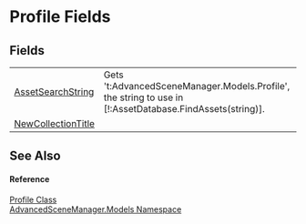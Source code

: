 # Profile Fields




## Fields
<table>
<tr>
<td><a href="F_AdvancedSceneManager_Models_Profile_AssetSearchString.md">AssetSearchString</a></td>
<td>Gets 't:AdvancedSceneManager.Models.Profile', the string to use in [!:AssetDatabase.FindAssets(string)].</td></tr>
<tr>
<td><a href="F_AdvancedSceneManager_Models_Profile_NewCollectionTitle.md">NewCollectionTitle</a></td>
<td> </td></tr>
</table>

## See Also


#### Reference
<a href="T_AdvancedSceneManager_Models_Profile.md">Profile Class</a>  
<a href="N_AdvancedSceneManager_Models.md">AdvancedSceneManager.Models Namespace</a>  
